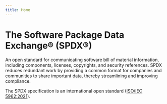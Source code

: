 ```yaml
---
title: Home
---
```

# The Software Package Data Exchange&reg; (SPDX&reg;)
An open standard for communicating software bill of material information, including components, licenses, copyrights, and security references. SPDX reduces redundant work by providing a common format for companies and communities to share important data, thereby streamlining and improving compliance.

The SPDX specification is an international open standard ([ISO/IEC 5962:2021](https://www.iso.org/standard/81870.html)).